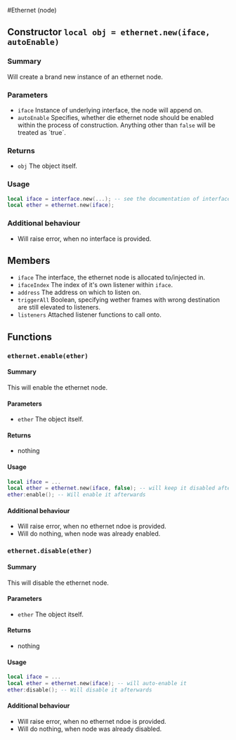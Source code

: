#Ethernet (node)

## Constructor `local obj = ethernet.new(iface, autoEnable)`

### Summary
Will create a brand new instance of an ethernet node.

### Parameters
- `iface` Instance of underlying interface, the node will append on.
- `autoEnable` Specifies, whether die ethernet node should be enabled within the process of construction. Anything other than `false` will be treated as `true´.

### Returns
- `obj` The object itself.

### Usage
```lua
local iface = interface.new(...); -- see the documentation of interface
local ether = ethernet.new(iface);
```

### Additional behaviour
- Will raise error, when no interface is provided.


## Members
- `iface` The interface, the ethernet node is allocated to/injected in.
- `ifaceIndex` The index of it's own listener within `iface`.
- `address` The address on which to listen on.
- `triggerAll` Boolean, specifying wether frames with wrong destination are still elevated to listeners.
- `listeners` Attached listener functions to call onto.

## Functions


### `ethernet.enable(ether)`

#### Summary
This will enable the ethernet node.

#### Parameters
- `ether` The object itself.

#### Returns
- nothing

#### Usage
```lua
local iface = ...
local ether = ethernet.new(iface, false); -- will keep it disabled after construction
ether:enable(); -- Will enable it afterwards
```

#### Additional behaviour
- Will raise error, when no ethernet ndoe is provided.
- Will do nothing, when node was already enabled.


### `ethernet.disable(ether)`

#### Summary
This will disable the ethernet node.

#### Parameters
- `ether` The object itself.

#### Returns
- nothing

#### Usage
```lua
local iface = ...
local ether = ethernet.new(iface); -- will auto-enable it
ether:disable(); -- Will disable it afterwards
```

#### Additional behaviour
- Will raise error, when no ethernet ndoe is provided.
- Will do nothing, when node was already disabled.
